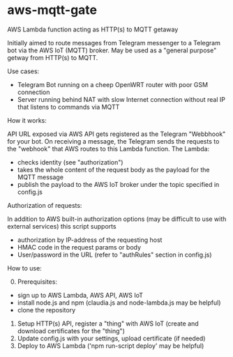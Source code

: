 # aws-mqtt-gate
AWS Lambda function acting as HTTP(s) to MQTT getaway

Initially aimed to route messages from Telegram messenger to a Telegram bot via the AWS IoT (MQTT) broker.
May be used as a "general purpose" getway from HTTP(s) to MQTT.

Use cases:

- Telegram Bot running on a cheep OpenWRT router with poor GSM connection
- Server running behind NAT with slow Internet connection without real IP that listens to commands via MQTT

How it works:

API URL exposed via AWS API gets registered as the Telegram "Webbhook" for your bot.
On receiving a message, the Telegram sends the requests to the "webhook" that AWS routes to this Lambda function.
The Lambda:
- checks identity (see "authorization")
- takes the whole content of the request body as the payload for the MQTT message
- publish the payload to the AWS IoT broker under the topic specified in config.js

Authorization of requests:

In addition to AWS built-in authorization options (may be difficult to use with external services) this script supports
- authorization by IP-address of the requesting host
- HMAC code in the request params or body
- User/password in the URL
(refer to "authRules" section in config.js)

How to use:

0. Prerequisites:
- sign up to AWS Lambda, AWS API, AWS IoT
- install node.js and npm (claudia.js and node-lambda.js may be helpful)
- clone the repository
1. Setup HTTP(s) API, register a "thing" with AWS IoT (create and download certificates for the "thing")
2. Update config.js with your settings, upload certificate (if needed)
3. Deploy to AWS Lambda ('npm run-script deploy' may be helpful)
